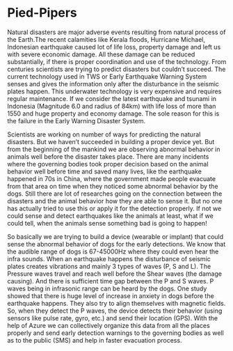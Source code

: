 # Pied-Pipers

Natural disasters are major adverse events resulting from natural process of the Earth.The recent calamities like Kerala floods, Hurricane Michael, Indonesian earthquake caused lot of life loss, property damage and left us with severe economic damage. All these damage can be reduced substantially, if there is proper coordination and use of the technology. From centuries scientists are trying to predict disasters but couldn’t succeed. The current technology used in TWS or Early Earthquake Warning System senses and gives the information only after the disturbance in the seismic plates happen. This underwater technology is very expensive and requires regular maintenance. If we consider the latest earthquake and tsunami in Indonesia (Magnitude 6.0 and radius of 84km) with life loss of more than 1550 and huge property and economy damage. The sole reason for this is the failure in the Early Warning Disaster System.

Scientists are working on number of ways for predicting the natural disasters. But we haven’t succeeded in building a proper device yet. But from the beginning of the mankind we are observing abnormal behavior in animals well before the disaster takes place. There are many incidents where the governing bodies took proper decision based on the animal behavior well before time and saved many lives, like the earthquake happened in 70s in China, where the government made people evacuate from that area on time when they noticed some abnormal behavior by the dogs.
Still there are lot of researches going on the connection between the disasters and the animal behavior how they are able to sense it. But no one has actually tried to use this or apply it for the detection properly. If not we could sense and detect earthquakes like the animals at least, what if we could tell, when the animals sense something bad is going to happen! 

So basically we are trying to build a device (wearable or implant) that could sense the abnormal behavior of dogs for the early detections. We know that the audible range of dogs is 67-45000Hz where they could even hear the infra sounds. When an earthquake happens the disturbance of seismic plates creates vibrations and mainly 3 types of waves (P, S and L). The Pressure waves travel and reach well before the Shear waves (the damage causing). And there is sufficient time gap between the P and S waves. P waves being in infrasonic range can be heard by the dogs. One study showed that there is huge level of increase in anxiety in dogs before the earthquake happens. They also try to align themselves with magnetic fields. So, when they detect the P waves, the device detects their behavior (using sensors like pulse rate, gyro, etc.) and send their location (GPS). With the help of Azure we can collectively organize this data from all the places properly and send early detection warnings to the governing bodies as well as to the public (SMS) and help in faster evacuation process.
